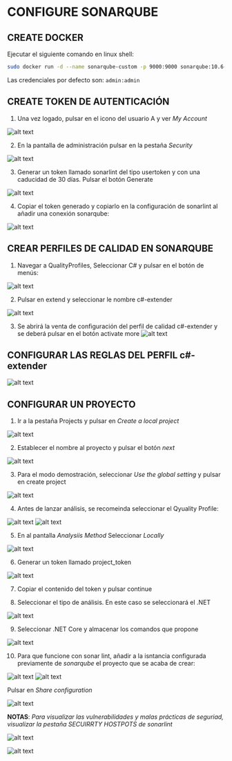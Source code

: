 # CONFIGURE SONARQUBE

## CREATE DOCKER

Ejecutar el siguiente comando en linux shell:

```sh
sudo docker run -d --name sonarqube-custom -p 9000:9000 sonarqube:10.6-community
```
Las credenciales por defecto son: `admin:admin`

## CREATE TOKEN DE AUTENTICACIÓN

1. Una vez logado, pulsar en el icono del usuario A y ver *My Account*

![alt text](image.png)

2. En la pantalla de administración pulsar en la pestaña *Security*

![alt text](image-1.png)

3. Generar un token llamado sonarlint del tipo usertoken y con una caducidad de 30 días. Pulsar el botón Generate

![alt text](image-2.png)

4. Copiar el token generado y copiarlo en la configuración de sonarlint al añadir una conexión sonarqube:

![alt text](image-3.png)

## CREAR PERFILES DE CALIDAD EN SONARQUBE

1. Navegar a QualityProfiles, Seleccionar C# y pulsar en el botón de menús: 

![alt text](image-4.png)

2. Pulsar en extend y seleccionar le nombre c#-extender

![alt text](image-5.png)

3. Se abrirá la venta de configuración del perfil de calidad c#-extender y se deberá pulsar en el botón activate more
![alt text](image-6.png)

## CONFIGURAR LAS REGLAS DEL PERFIL c#-extender

![alt text](image-7.png)

## CONFIGURAR UN PROYECTO

1. Ir a la pestaña Projects y pulsar en *Create a local project*

![alt text](image-8.png)

2. Establecer el nombre al proyecto y pulsar el botón *next*

![alt text](image-9.png)

3. Para el modo demostración, seleccionar *Use the global setting* y pulsar en create project

![alt text](image-10.png)

4. Antes de lanzar análisis, se recomeinda seleccionar el Qyuality Profile:

![alt text](image-15.png)
![alt text](image-16.png)


5. En al pantalla *Analysiis Method* Seleccionar *Locally*

![alt text](image-11.png)

6. Generar un token llamado project_token

![alt text](image-12.png)

7. Copiar el contenido del token y pulsar continue

8. Seleccionar el tipo de análisis. En este caso se seleccionará el .NET

![alt text](image-13.png)

9. Seleccionar .NET Core y almacenar los comandos que propone

![alt text](image-14.png)


10. Para que funcione con sonar lint, añadir a la isntancia configurada previamente de *sonarqube* el proyecto que se acaba de crear:

![alt text](image-17.png)
![alt text](image-18.png)

Pulsar en *Share configuration* 

![alt text](image-19.png)

**NOTAS**: *Para visualizar las vulnerabilidades y malas prácticas de seguriad, visualizar la pestaña SECUIRRTY HOSTPOTS de sonarlint*

![alt text](image-20.png)

![alt text](image-21.png)

